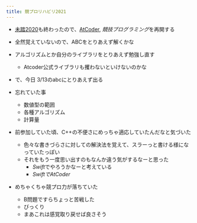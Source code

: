```yaml
---
title: 競プロリハビリ2021
---
```


* [未踏2020](%E6%9C%AA%E8%B8%8F2020.md)も終わったので、[AtCoder](AtCoder.md), *競技プログラミング*を再開する

* 全然覚えていないので、ABCをとりあえず解くかな

* アルゴリズムとか自分のライブラリをとりあえず勉強し直す
  
  * Atcoder公式ライブラリも攫わないといけないのかな
* で、今日 3/13のabcにとりあえず出る

* 忘れていた事
  
  * 数値型の範囲
  * 各種アルゴリズム
  * 計算量
* 前参加していた頃、C++の不便さにめっちゃ適応していたんだなと気づいた
  
  * 色々な書きづらさに対しての解決法を覚えて、スラーっと書ける様になっていたっぽい
  * それをもう一度思い出すのもなんか違う気がするなーと思った
    * *Swift*でやろうかなーと考えている
    * *SwiftでAtCoder*
* めちゃくちゃ競プロ力が落ちていた
  
  * B問題ですらちょっと苦戦した
  * びっくり
  * まあこれは感覚取り戻せば良さそう
